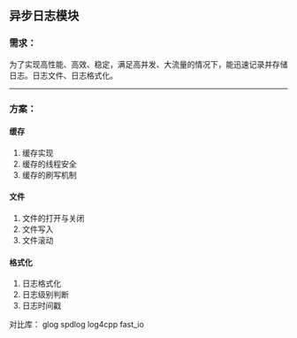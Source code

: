 ## 异步日志模块

### 需求：

为了实现高性能、高效、稳定，满足高并发、大流量的情况下，能迅速记录并存储日志。日志文件、日志格式化。

---

### 方案：

#### 缓存

1. 缓存实现
2. 缓存的线程安全
3. 缓存的刷写机制

#### 文件

1. 文件的打开与关闭
2. 文件写入
3. 文件滚动

#### 格式化

1. 日志格式化
2. 日志级别判断
3. 日志时间戳

对比库： glog spdlog log4cpp fast_io